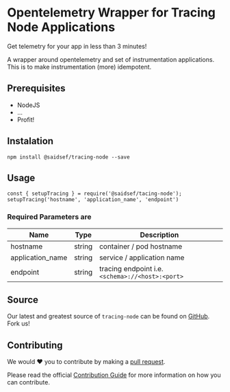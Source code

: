 # Opentelemetry Wrapper for Tracing Node Applications

Get telemetry for your app in less than 3 minutes!

A wrapper around opentelemetry and set of instrumentation applications. This is to make instrumentation (more) idempotent.

## Prerequisites
- NodeJS
- ...
- Profit!

## Instalation

```
npm install @saidsef/tracing-node --save
```

## Usage

```
const { setupTracing } = require('@saidsef/tacing-node');
setupTracing('hostname', 'application_name', 'endpoint')
```

### Required Parameters are

| Name | Type | Description|
|----- | ---- | ------------- |
| hostname | string | container / pod hostname | 
| application_name | string | service / application name |
| endpoint | string | tracing endpoint i.e. `<schema>://<host>:<port>` |

## Source

Our latest and greatest source of `tracing-node` can be found on [GitHub](https://github.com/saidsef/tracing-nodec/fork). Fork us!

## Contributing

We would :heart: you to contribute by making a [pull request](https://github.com/saidsef/tracing-node/pulls).

Please read the official [Contribution Guide](./CONTRIBUTING.md) for more information on how you can contribute.
